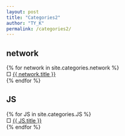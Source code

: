 ```yaml
---
layout: post
title: "Categories2"
author: "TY_K"
permalink: /categories2/
---
```


<div>
    <h2> network </h2>
    {% for network in site.categories.network %}
        <div>
            □ <a href="{{ network.url | prepend: site.baseurl }}">{{ network.title }}</a>
        </div>
    {% endfor %}
</div>
<div>
    <h2> JS </h2>
    {% for JS in site.categories.JS %}
        <div>
            □ <a href="{{ JS.url | prepend: site.baseurl }}">{{ JS.title }}</a>
        </div>
    {% endfor %}
</div>
